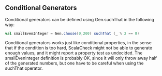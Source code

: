 ## Conditional Generators

Conditional generators can be defined using Gen.suchThat in the following way:

```scala
val smallEvenInteger = Gen.choose(0,200) suchThat (_ % 2 == 0)
```

Conditional generators works just like conditional properties, in the sense that if the condition is too hard, ScalaCheck might not be able to generate enough values, and it might report a property test as undecided. The smallEvenInteger definition is probably OK, since it will only throw away half of the generated numbers, but one have to be careful when using the suchThat operator.
